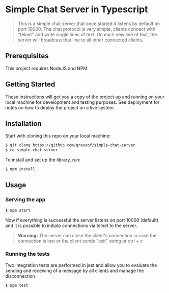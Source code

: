 # Simple Chat Server in Typescript

> This is a simple chat server that once started it listens by default on port 10000. The chat protocol is very simple, clients connect with "telnet" and write single lines of text. On each new line of text, the server will broadcast that line to all other connected clients. 

## Prerequisites

This project requires NodeJS and NPM.

## Getting Started

These instructions will get you a copy of the project up and running on your local machine for development and testing purposes. See deployment for notes on how to deploy the project on a live system.

## Installation

Start with cloning this repo on your local machine:

```sh
$ git clone https://github.com/grausof/simple-chat-server
$ cd simple-chat-server
```

To install and set up the library, run:

```sh
$ npm install
```

## Usage

### Serving the app

```sh
$ npm start
```

Now if everything is successful the server listens on port 10000 (default) and it is possible to initiate connections via telnet to the server. 

> **Warning:** The server can close the client's connection in case the connection is lost or the client sends "exit" string or ctrl + c

### Running the tests

Two integration tests are performed in jest and allow you to evaluate the sending and receiving of a message by all clients and manage the disconnection

```sh
$ npm test
```

